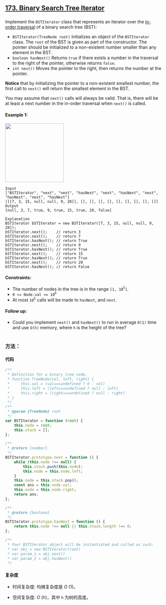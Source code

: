 ## [173. Binary Search Tree Iterator](https://leetcode.com/problems/binary-search-tree-iterator/)

###

Implement the `BSTIterator` class that represents an iterator over the [in-order traversal](<https://en.wikipedia.org/wiki/Tree_traversal#In-order_(LNR)>) of a binary search tree (BST):

-   `BSTIterator(TreeNode root)` Initializes an object of the `BSTIterator` class. The `root` of the BST is given as part of the constructor. The pointer should be initialized to a non-existent number smaller than any element in the BST.
-   `boolean hasNext()` Returns `true` if there exists a number in the traversal to the right of the pointer, otherwise returns `false`.
-   `int next()` Moves the pointer to the right, then returns the number at the pointer.

**Notice** that by initializing the pointer to a non-existent smallest number, the first call to `next()` will return the smallest element in the BST.

You may assume that `next()` calls will always be valid. That is, there will be at least a next number in the in-order traversal when `next()` is called.

#### Example 1:

<img src="https://assets.leetcode.com/uploads/2018/12/25/bst-tree.png" width="189" />

```
Input
["BSTIterator", "next", "next", "hasNext", "next", "hasNext", "next", "hasNext", "next", "hasNext"]
[[[7, 3, 15, null, null, 9, 20]], [], [], [], [], [], [], [], [], []]
Output
[null, 3, 7, true, 9, true, 15, true, 20, false]

Explanation
BSTIterator bSTIterator = new BSTIterator([7, 3, 15, null, null, 9, 20]);
bSTIterator.next();    // return 3
bSTIterator.next();    // return 7
bSTIterator.hasNext(); // return True
bSTIterator.next();    // return 9
bSTIterator.hasNext(); // return True
bSTIterator.next();    // return 15
bSTIterator.hasNext(); // return True
bSTIterator.next();    // return 20
bSTIterator.hasNext(); // return False
```

#### Constraints:

-   The number of nodes in the tree is in the range `[1, 10`<sup>`5`</sup>`]`.
-   `0 <= Node.val <= 10`<sup>`6`</sup>
-   At most `10`<sup>`5`</sup> calls will be made to `hasNext`, and `next`.

#### Follow up:

-   Could you implement `next()` and `hasNext()` to run in average `O(1)` time and use `O(h)` memory, where `h` is the height of the tree?

#

### 方法：

#### 代码

```javascript
/**
 * Definition for a binary tree node.
 * function TreeNode(val, left, right) {
 *     this.val = (val===undefined ? 0 : val)
 *     this.left = (left===undefined ? null : left)
 *     this.right = (right===undefined ? null : right)
 * }
 */
/**
 * @param {TreeNode} root
 */
var BSTIterator = function (root) {
    this.node = root;
    this.stack = [];
};

/**
 * @return {number}
 */
BSTIterator.prototype.next = function () {
    while (this.node !== null) {
        this.stack.push(this.node);
        this.node = this.node.left;
    }
    this.node = this.stack.pop();
    const ans = this.node.val;
    this.node = this.node.right;
    return ans;
};

/**
 * @return {boolean}
 */
BSTIterator.prototype.hasNext = function () {
    return this.node !== null || this.stack.length !== 0;
};

/**
 * Your BSTIterator object will be instantiated and called as such:
 * var obj = new BSTIterator(root)
 * var param_1 = obj.next()
 * var param_2 = obj.hasNext()
 */
```

#### 复杂度

-   时间复杂度: 均摊复杂度是 _O_ (1)。

-   空间复杂度: _O_ (h)，其中 `h` 为树的高度。
